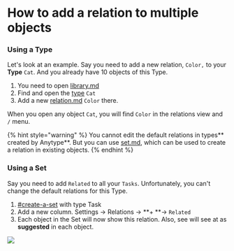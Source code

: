 # How to add a relation to multiple objects

### **Using a Type**

Let's look at an example. Say you need to add a new relation, `Color,` to your **Type** `Cat`. And you already have 10 objects of this Type.

1. You need to open [library.md](../features/library.md "mention")
2. Find and open the [type](../fundamentals/type/ "mention") `Cat`
3. Add a new [relation.md](../fundamentals/relation.md "mention") `Color` there.

When you open any object `Cat`, you will find `Color` in the relations view and `/` menu.

{% hint style="warning" %}
You cannot edit the default relations in types\*\* created by Anytype\*\*. But you can use [set.md](../fundamentals/set.md "mention"), which can be used to create a relation in existing objects.
{% endhint %}

### **Using a Set**

Say you need to add `Related` to all your `Tasks`. Unfortunately, you can't change the default relations for this Type.

1. [#create-a-set](../fundamentals/set.md#create-a-set "mention") with type Task
2. Add a new column. Settings → Relations → \*\*+ \*\*→ `Related`
3. Each object in the Set will now show this relation. Also, see will see at as **suggested** in each object.

![](<../.gitbook/assets/test (1).gif>)
